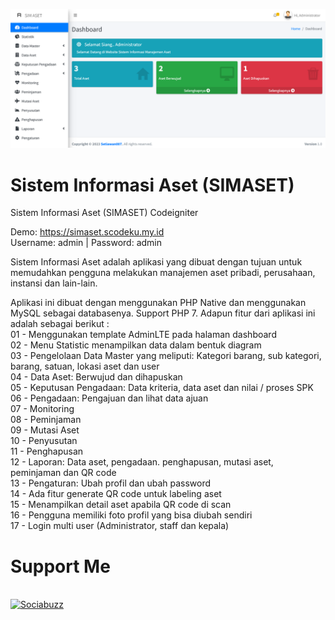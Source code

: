 <a href="https://github.com/Setiawan007/"><img src="https://raw.githubusercontent.com/Setiawan007/Sistem-Informasi-Aset/main/ss.png" alt="images-1" border="0"></a>

# Sistem Informasi Aset (SIMASET)
Sistem Informasi Aset (SIMASET) Codeigniter

Demo: https://simaset.scodeku.my.id <br>
Username: admin | Password: admin

Sistem Informasi Aset adalah aplikasi yang dibuat dengan tujuan untuk memudahkan pengguna melakukan manajemen aset pribadi, perusahaan, instansi dan lain-lain.

Aplikasi ini dibuat dengan menggunakan PHP Native dan menggunakan MySQL sebagai databasenya. Support PHP 7. Adapun fitur dari aplikasi ini adalah sebagai berikut : <br>
01 - Menggunakan template AdminLTE pada halaman dashboard<br>
02 - Menu Statistic menampilkan data dalam bentuk diagram<br>
03 - Pengelolaan Data Master yang meliputi: Kategori barang, sub kategori, barang, satuan, lokasi aset dan user<br>
04 - Data Aset: Berwujud dan dihapuskan<br>
05 - Keputusan Pengadaan: Data kriteria, data aset dan nilai / proses SPK<br>
06 - Pengadaan: Pengajuan dan lihat data ajuan<br>
07 - Monitoring<br>
08 - Peminjaman<br>
09 - Mutasi Aset<br>
10 - Penyusutan<br>
11 - Penghapusan<br>
12 - Laporan: Data aset, pengadaan. penghapusan, mutasi aset, peminjaman dan QR code<br>
13 - Pengaturan: Ubah profil dan ubah password<br>
14 - Ada fitur generate QR code untuk labeling aset<br>
15 - Menampilkan detail aset apabila QR code di scan<br>
16 - Pengguna memiliki foto profil yang bisa diubah sendiri<br>
17 - Login multi user (Administrator, staff dan kepala)<br>

# Support Me
<br>
<a href="https://sociabuzz.com/setiawan007/support" target="_blank"><img src="https://img.shields.io/badge/Buy_Me_A_Coffee-FFDD00?style=for-the-badge&logo=buy-me-a-coffee&logoColor=black" height="32px" alt="Sociabuzz"></a>
